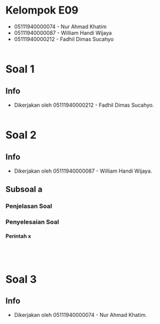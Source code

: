 # Kelompok E09
* 05111940000074 - Nur Ahmad Khatim
* 05111940000087 - William Handi Wijaya
* 05111940000212 - Fadhil Dimas Sucahyo
<br><br>

# Soal 1
## Info
* Dikerjakan oleh 05111940000212 - Fadhil Dimas Sucahyo.
<br><br>

# Soal 2
## Info
* Dikerjakan oleh 05111940000087 - William Handi Wijaya.
  
## Subsoal a
### Penjelasan Soal

### Penyelesaian Soal
#### Perintah x
<br><br>

# Soal 3
## Info
* Dikerjakan oleh 05111940000074 - Nur Ahmad Khatim.
<br><br>